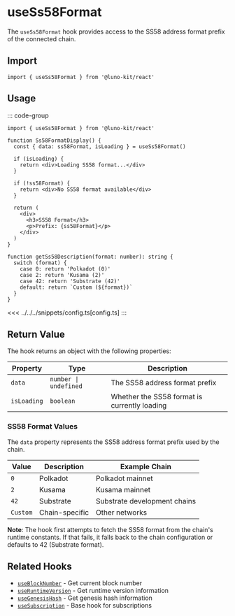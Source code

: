 # useSs58Format

The `useSs58Format` hook provides access to the SS58 address format prefix of the connected chain.

## Import

```tsx
import { useSs58Format } from '@luno-kit/react'
```

## Usage

::: code-group
```tsx [index.tsx]
import { useSs58Format } from '@luno-kit/react'

function Ss58FormatDisplay() {
  const { data: ss58Format, isLoading } = useSs58Format()
  
  if (isLoading) {
    return <div>Loading SS58 format...</div>
  }
  
  if (!ss58Format) {
    return <div>No SS58 format available</div>
  }
  
  return (
    <div>
      <h3>SS58 Format</h3>
      <p>Prefix: {ss58Format}</p>
    </div>
  )
}

function getSs58Description(format: number): string {
  switch (format) {
    case 0: return 'Polkadot (0)'
    case 2: return 'Kusama (2)'
    case 42: return 'Substrate (42)'
    default: return `Custom (${format})`
  }
}
```
<<< ../../../snippets/config.ts[config.ts]
:::

## Return Value

The hook returns an object with the following properties:

| Property | Type | Description |
|----------|------|-------------|
| `data` | `number \| undefined` | The SS58 address format prefix |
| `isLoading` | `boolean` | Whether the SS58 format is currently loading |

### SS58 Format Values

The `data` property represents the SS58 address format prefix used by the chain.

| Value | Description | Example Chain |
|-------|-------------|---------------|
| `0` | Polkadot | Polkadot mainnet |
| `2` | Kusama | Kusama mainnet |
| `42` | Substrate | Substrate development chains |
| `Custom` | Chain-specific | Other networks |

**Note**: The hook first attempts to fetch the SS58 format from the chain's runtime constants. If that fails, it falls back to the chain configuration or defaults to 42 (Substrate format).

## Related Hooks

- [`useBlockNumber`](/hooks/data/use-block-number) - Get current block number
- [`useRuntimeVersion`](/hooks/data/use-runtime-version) - Get runtime version information
- [`useGenesisHash`](/hooks/chain/use-genesis-hash) - Get genesis hash information
- [`useSubscription`](/hooks/data/use-subscription) - Base hook for subscriptions
